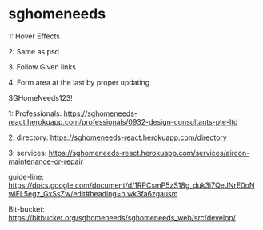 # sghomeneeds




1: Hover Effects

2: Same as psd

3: Follow Given links

4: Form area at the last by proper updating


SGHomeNeeds123!



1: Professionals:
https://sghomeneeds-react.herokuapp.com/professionals/0932-design-consultants-pte-ltd

2: directory:
https://sghomeneeds-react.herokuapp.com/directory

3: services:
https://sghomeneeds-react.herokuapp.com/services/aircon-maintenance-or-repair







guide-line:
https://docs.google.com/document/d/1RPCsmP5zS18g_duk3i7QeJNrE0oNwiFL5egz_GxSsZw/edit#heading=h.wk3fa6zgausm

Bit-bucket:
https://bitbucket.org/sghomeneeds/sghomeneeds_web/src/develop/

